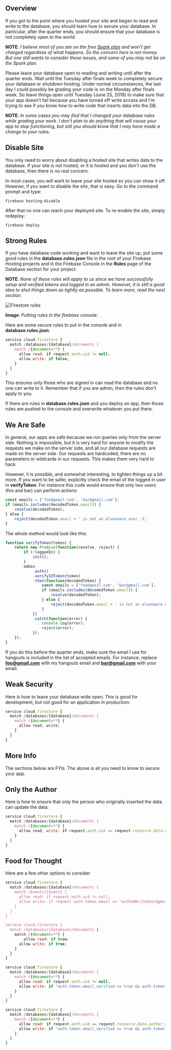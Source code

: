 ## Overview

If you got to the point where you hosted your site and began to read and write to the database, you should learn how to secure your database. In particular, after the quarter ends, you should ensure that your database is not completely open to the world.

**NOTE**: _I believe most of you are on the free [Spark plan](https://firebase.google.com/pricing) and won't get charged regardless of what happens. So the concern here is not money. But one still wants to consider these issues, and some of you may not be on the Spark plan._

Please leave your database open to reading and writing until after the quarter ends. Wait until the Tuesday after finals week to completely secure your database or shutdown hosting. Under normal circumstances, the last day I could possibly be grading your code is on the Monday after finals week. So leave things open until Tuesday (June 25, 2019) to make sure that your app doesn't fail because you have turned off write access and I'm trying to see if you know how to write code that inserts data into the DB.

**NOTE**: _In some cases you may find that I changed your database rules while grading your work. I don't plan to do anything that will cause your app to stop functioning, but still you should know that I may have made a change to your rules._

## Disable Site

You only need to worry about disabling a hosted site that writes data to the database. If your site is not hosted, or it is hosted and you don't use the database, then there is no real concern.

In most cases, you will want to leave your site hosted so you can show it off. However, if you want to disable the site, that is easy. Go to the command prompt and type:

    firebase hosting:disable

After that no one can reach your deployed site. To re-enable the site, simply redeploy:

    firebase deploy

## Strong Rules

If you have database code working and want to leave the site up, put some good rules in the **database.rules.json** file in the root of your Firebase Hosting projects and in the Firebase Console in the **Rules** page of the Database section for your project.

**NOTE**: _None of these rules will apply to us since we have successfully setup and verified tokens and logged in as admin. However, it is still a good idea to shut things down as tightly as possible. To learn more, read the next section._

<img class="sizer" src="https://s3.amazonaws.com/bucket01.elvenware.com/images/firestore-database-rules.png" alt="Firestore rules" />

**Image**: _Putting rules in the firebase console._

Here are some secure rules to put in the console and in **database.rules.json**:

```javascript
service cloud.firestore {
  match /databases/{database}/documents {
    match /{document=**} {
      allow read: if request.auth.uid != null;
      allow write: if false;
    }
  }
}
```

This ensures only those who are signed in can read the database and no one can write to it. Remember that if you are admin, then the rules don't apply to you.

If there are rules in **database.rules.json** and you deploy an app, then those rules are pushed to the console and overwrite whatever you put there.

## We Are Safe

In general, our apps are safe because we run queries only from the server side. Nothing is impossible, but it is very hard for anyone to modify the requests we make on the server side, and all our database requests are made on the server side. Our requests are hardcoded, there are no parameters or wildcards in our requests. This makes them very hard to hack.

However, it is possible, and somewhat interesting, to tighten things up a bit more. If you want to be safer, explicitly check the email of the logged in user in **verifyToken**. For instance this code would ensure that only two users (foo and bar) can perform actions:

```JavaScript
const emails = ['foo@gmail.com', 'bar@gmail.com'];
if (emails.includes(decodedToken.email)) {
    resolve(decodedToken);
} else {
    reject(decodedToken.email + ' is not an elvenware user.');
}
```

The whole method would look like this:

```javascript
function verifyToken(token) {
    return new Promise(function(resolve, reject) {
        if (!loggedIn) {
            init();
        }
        admin
            .auth()
            .verifyIdToken(token)
            .then(function(decodedToken) {                
                const emails = ['foo@gmail.com', 'bar@gmail.com'];
                if (emails.includes(decodedToken.email)) {
                    resolve(decodedToken);
                } else {
                    reject(decodedToken.email + ' is not an elvenware user.');
                }
            })
            .catch(function(error) {
                console.log(error);
                reject(error);
            });
    });
}
```    

If you do this before the quarter ends, make sure the email I use for hangouts is included in the list of accepted emails. For instance, replace **foo@gmail.com** with my hangouts email and **bar@gmail.com** with your email.

## Weak Security

Here is how to leave your database wide open. This is good for development, but not good for an application in production:

```javascript
service cloud.firestore {
  match /databases/{database}/documents {
    match /{document=**} {
      allow read, write;
    }
  }
}
```

## More Info

The sections below are FYIs. The above is all you need to know to secure your app.

## Only the Author

Here is how to ensure that only the person who originally inserted the data can update the data:

```JavaScript
service cloud.firestore {
  match /databases/{database}/documents {
    match /{document=**} {
      allow read, write: if request.auth.uid == request.resource.data.author_uid
    }
  }
}
```

## Food for Thought

Here are a few other options to consider

```javascript
service cloud.firestore {
  match /databases/{database}/documents {
    match /Events/{event} {
      allow read: if request.auth.uid != null;
      allow write: if request.auth.token.email == "authedWriteUser@gmail.com";
    }
  }
}

service cloud.firestore {
  match /databases/{database}/documents {
    match /{document=**} {
  		allow read: if true;
      allow write: if true;
    }
  }
}

service cloud.firestore {
  match /databases/{database}/documents {
    match /{document=**} {
      allow read: if request.auth.uid != null;
      allow write: if "auth.token.email_verified == true && auth.token.email.matches(/^elvenware@gmail.com$/)";
    }
  }
}

service cloud.firestore {
  match /databases/{database}/documents {
    match /{document=**} {
      allow read: if request.auth.uid == request.resource.data.author_uid,
      allow write: if "auth.token.email_verified == true && auth.token.email.matches(/^elvenware@gmail.com$/)"    
    }
  }
}
```
